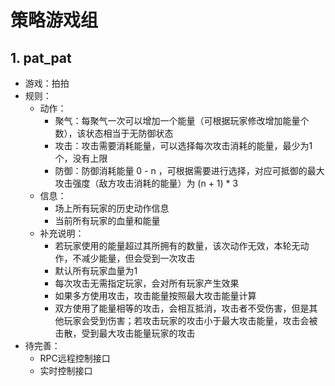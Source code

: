 # 策略游戏组
## 1. pat_pat

- 游戏：拍拍
- 规则：
  - 动作：
    - 聚气：每聚气一次可以增加一个能量（可根据玩家修改增加能量个数），该状态相当于无防御状态
    - 攻击：攻击需要消耗能量，可以选择每次攻击消耗的能量，最少为1个，没有上限
    - 防御：防御消耗能量 0 - n ，可根据需要进行选择，对应可抵御的最大攻击强度（敌方攻击消耗的能量）为 (n + 1) * 3
  - 信息：
    - 场上所有玩家的历史动作信息
    - 当前所有玩家的血量和能量
  - 补充说明：
    - 若玩家使用的能量超过其所拥有的数量，该次动作无效，本轮无动作，不减少能量，但会受到一次攻击
    - 默认所有玩家血量为1
    - 每次攻击无需指定玩家，会对所有玩家产生效果
    - 如果多方使用攻击，攻击能量按照最大攻击能量计算
    - 双方使用了能量相等的攻击，会相互抵消，攻击者不受伤害，但是其他玩家会受到伤害；若攻击玩家的攻击小于最大攻击能量，攻击会被击散，受到最大攻击能量玩家的攻击
- 待完善：
  - RPC远程控制接口
  - 实时控制接口